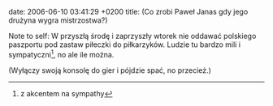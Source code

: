 date: 2006-06-10 03:41:29 +0200
title: (Co zrobi Paweł Janas gdy jego drużyna wygra mistrzostwa?)

Note to self: W przyszłą środę i zaprzyszły wtorek nie oddawać polskiego paszportu pod zastaw piłeczki do piłkarzyków. Ludzie tu bardzo mili i sympatyczni[^1], no ale ile można.

(Wyłączy swoją konsolę do gier i pójdzie spać, no przecież.)

[^1]: z akcentem na sympathy
